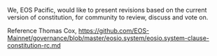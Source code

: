 We, EOS Pacific, would like to present revisions based on the current version of constitution, for community to review, discuss and vote on. 

Reference
Thomas Cox, https://github.com/EOS-Mainnet/governance/blob/master/eosio.system/eosio.system-clause-constitution-rc.md
